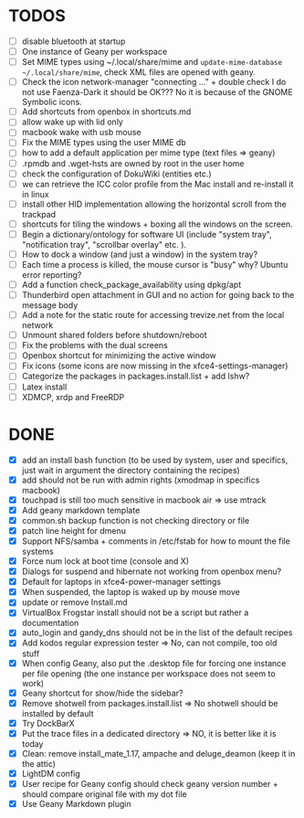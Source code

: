 # TODOS
- [ ] disable bluetooth at startup
- [ ] One instance of Geany per workspace
- [ ] Set MIME types using ~/.local/share/mime and `update-mime-database ~/.local/share/mime`, check XML files are opened with geany.
- [ ] Check the icon network-manager "connecting ..." + double check I do not use Faenza-Dark it should be OK??? No it is because of the GNOME Symbolic icons.
- [ ] Add shortcuts from openbox in shortcuts.md
- [ ] allow wake up with lid only
- [ ] macbook wake with usb mouse
- [ ] Fix the MIME types using the user MIME db
- [ ] how to add a default application per mime type (text files => geany)
- [ ] .rpmdb and .wget-hsts are owned by root in the user home
- [ ] check the configuration of DokuWiki (entities etc.)
- [ ] we can retrieve the ICC color profile from the Mac install and re-install it in linux
- [ ] install other HID implementation allowing the horizontal scroll from the trackpad
- [ ] shortcuts for tiling the windows + boxing all the windows on the screen.
- [ ] Begin a dictionary/ontology for software UI (include "system tray", "notification tray", "scrollbar overlay" etc. ).
- [ ] How to dock a window (and just a window) in the system tray?
- [ ] Each time a process is killed, the mouse cursor is "busy" why? Ubuntu error reporting?
- [ ] Add a function check_package_availability using dpkg/apt
- [ ] Thunderbird open attachment in GUI and no action for going back to the message body
- [ ] Add a note for the static route for accessing trevize.net from the local network
- [ ] Unmount shared folders before shutdown/reboot
- [ ] Fix the problems with the dual screens
- [ ] Openbox shortcut for minimizing the active window
- [ ] Fix icons (some icons are now missing in the xfce4-settings-manager)
- [ ] Categorize the packages in packages.install.list + add lshw?
- [ ] Latex install
- [ ] XDMCP, xrdp and FreeRDP

# DONE
- [x] add an install bash function (to be used by system, user and specifics, just wait in argument the directory containing the recipes)
- [x] add should not be run with admin rights (xmodmap in specifics macbook)
- [x] touchpad is still too much sensitive in macbook air => use mtrack
- [x] Add geany markdown template
- [x] common.sh backup function is not checking directory or file
- [x] patch line height for dmenu
- [x] Support NFS/samba + comments in /etc/fstab for how to mount the file systems
- [x] Force num lock at boot time (console and X)
- [x] Dialogs for suspend and hibernate not working from openbox menu?
- [x] Default for laptops in xfce4-power-manager settings
- [x] When suspended, the laptop is waked up by mouse move
- [x] update or remove Install.md
- [x] VirtualBox Frogstar install should not be a script but rather a documentation
- [x] auto_login and gandy_dns should not be in the list of the default recipes
- [x] Add kodos regular expression tester => No, can not compile, too old stuff
- [x] When config Geany, also put the .desktop file for forcing one instance per file opening (the one instance per workspace does not seem to work)
- [x] Geany shortcut for show/hide the sidebar?
- [x] Remove shotwell from packages.install.list => No shotwell should be installed by default
- [x] Try DockBarX
- [x] Put the trace files in a dedicated directory => NO, it is better like it is today
- [x] Clean: remove install_mate_1.17, ampache and deluge_deamon (keep it in the attic)
- [x] LightDM config
- [x] User recipe for Geany config should check geany version number + should compare original file with my dot file
- [x] Use Geany Markdown plugin
